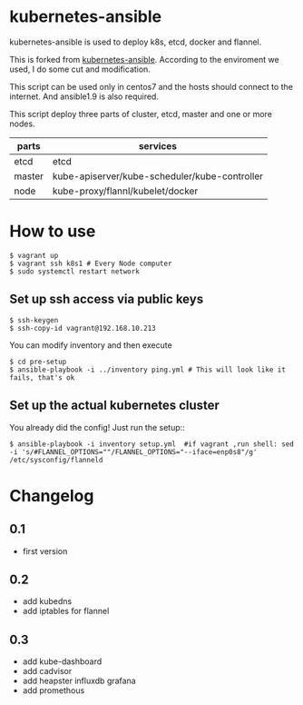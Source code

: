 # kubernetes-ansible

kubernetes-ansible is used to deploy k8s, etcd, docker and flannel.

This is forked from [kubernetes-ansible](https://github.com/eparis/kubernetes-ansible). According to the enviroment we used, I do some cut and modification.

This script can be used only in centos7 and the hosts should connect to the internet. And ansible1.9 is also required.

This script deploy three parts of cluster, etcd, master and one or more nodes.

|parts|services|
|-----|-------|
|etcd|etcd|
|master|kube-apiserver/kube-scheduler/kube-controller|
|node|kube-proxy/flannl/kubelet/docker|

# How to use
    $ vagrant up
    $ vagrant ssh k8s1 # Every Node computer
    $ sudo systemctl restart network

## Set up ssh access via public keys
    $ ssh-keygen
    $ ssh-copy-id vagrant@192.168.10.213

You can modify inventory and then execute 

    $ cd pre-setup
    $ ansible-playbook -i ../inventory ping.yml # This will look like it fails, that's ok

## Set up the actual kubernetes cluster

You already did the config!  Just run the setup::

    $ ansible-playbook -i inventory setup.yml  #if vagrant ,run shell: sed -i 's/#FLANNEL_OPTIONS=""/FLANNEL_OPTIONS="--iface=enp0s8"/g' /etc/sysconfig/flanneld


# Changelog

## 0.1

- first version

## 0.2

- add kubedns
- add iptables for flannel

## 0.3

- add kube-dashboard
- add cadvisor
- add heapster influxdb grafana
- add promethous 
